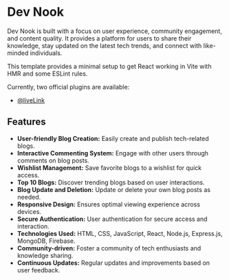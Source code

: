 # Dev Nook
Dev Nook is built with a focus on user experience, community engagement, and content quality. It provides a platform for users to share their knowledge, stay updated on the latest tech trends, and connect with like-minded individuals.

This template provides a minimal setup to get React working in Vite with HMR and some ESLint rules.

Currently, two official plugins are available:

- [@liveLink](https://a11-devnook.web.app/)

## Features

- **User-friendly Blog Creation:** Easily create and publish tech-related blogs.
- **Interactive Commenting System:** Engage with other users through comments on blog posts.
- **Wishlist Management:** Save favorite blogs to a wishlist for quick access.
- **Top 10 Blogs:** Discover trending blogs based on user interactions.
- **Blog Update and Deletion:** Update or delete your own blog posts as needed.
- **Responsive Design:** Ensures optimal viewing experience across devices.
- **Secure Authentication:** User authentication for secure access and interaction.
- **Technologies Used:** HTML, CSS, JavaScript, React, Node.js, Express.js, MongoDB, Firebase.
- **Community-driven:** Foster a community of tech enthusiasts and knowledge sharing.
- **Continuous Updates:** Regular updates and improvements based on user feedback.

